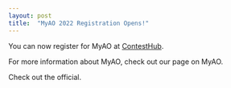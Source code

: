 ```yaml
---
layout: post
title:  "MyAO 2022 Registration Opens!"
---
```


You can now register for MyAO at [ContestHub](https://contesthub.my/register).

For more information about MyAO, check out our page on MyAO.

Check out the official.